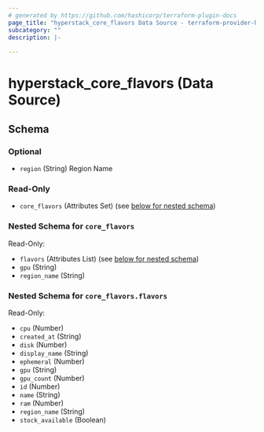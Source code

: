 ```yaml
---
# generated by https://github.com/hashicorp/terraform-plugin-docs
page_title: "hyperstack_core_flavors Data Source - terraform-provider-hyperstack"
subcategory: ""
description: |-
  
---
```


# hyperstack_core_flavors (Data Source)





<!-- schema generated by tfplugindocs -->
## Schema

### Optional

- `region` (String) Region Name

### Read-Only

- `core_flavors` (Attributes Set) (see [below for nested schema](#nestedatt--core_flavors))

<a id="nestedatt--core_flavors"></a>
### Nested Schema for `core_flavors`

Read-Only:

- `flavors` (Attributes List) (see [below for nested schema](#nestedatt--core_flavors--flavors))
- `gpu` (String)
- `region_name` (String)

<a id="nestedatt--core_flavors--flavors"></a>
### Nested Schema for `core_flavors.flavors`

Read-Only:

- `cpu` (Number)
- `created_at` (String)
- `disk` (Number)
- `display_name` (String)
- `ephemeral` (Number)
- `gpu` (String)
- `gpu_count` (Number)
- `id` (Number)
- `name` (String)
- `ram` (Number)
- `region_name` (String)
- `stock_available` (Boolean)
